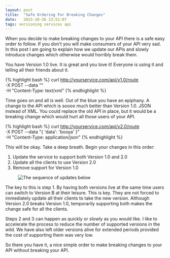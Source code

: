 ```yaml
---
layout: post
title:  "Safe Ordering For Breaking Changes"
date:   2015-10-26 23:51:07
tags: versioning services api
---
```


When you decide to make
breaking changes to your API there is a safe easy order to follow. If you
don't you will make consumers of your API very sad. In this post I am going to
explain how we update our APIs and slowly introduce changes which
otherwise would horribly break them.

You have Version 1.0 live. It is great and you love it! Everyone is using it and
telling all their friends about it.

{% highlight bash %}
curl http://yourservice.com/api/v1.0/route \
  -X POST --data "<data />" \
  -H "Content-Type: text/xml"
{% endhighlight %}

Time goes on and all is well. Out of the blue you have an epiphany. A change to
the API which is soooo much better than Version 1.0. JSON instead of XML. You could replace the old
API in place, but it would be a breaking change which would hurt all those
users of your API.

{% highlight bash %}
curl http://yourservice.com/api/v2.0/route \
  -X POST --data "{ 'data': 'booya' }" \
  -H "Content-Type: application/json"
{% endhighlight %}

This will be okay. Take a deep breath. Begin your changes in this order:

1. Update the service to support both Version 1.0 and 2.0
2. Update all the clients to use Version 2.0
3. Remove support for Version 1.0

<figure>
	<img
		title="Its as easy as 1, 2 and 3"
		alt="The sequence of updates below"
		src="{{ site.url }}/images/safe-versionning.jpg" />
</figure>

The key to this is step 1. By having both versions live at the same time users
can switch to Version B at their leisure. This is key. They are not forced
to immediately update all their clients to take the new version. Although Version 2.0 breaks Version 1.0,
temporarily supporting both makes the change safe for all the clients.

Steps 2 and 3 can happen as quickly or slowly as you would like. I like to
accelerate the process to reduce the number of supported versions in the wild.
We have also left older versions alive for extended periods provided the cost
of supporting them was very low.

So there you have it, a nice simple order to make breaking changes to your API
without breaking your API.
